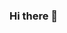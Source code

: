 ### Hi there 👋

<!--
**elvesbd/elvesbd** is a ✨ _special_ ✨ repository because its `README.md` (this file) appears on your GitHub profile.

<img width="auto" src="https://github.com/elvesbd/elvesbd/blob/master/banner.png">


# Elves Brito

## Bem-vindos :wave:
Sou apaixonado por tecnologia.
Atualmente estudando para me tornar um full stack developer :computer:

 <br/> :fire: &nbsp; Buscando novos conhecimento no desenvolvimento web
 <br/> :blush: &nbsp; Posso te ajudar com HTML, CSS e Javascript
 <br/> :computer: &nbsp; Minha stack: ReactJS, Node.js & Docker
 <br/> 💬  &nbsp; Sobre mim: Gosto de surfar no tempo livre, filmes e de ficar horas no computador aprendendo
 <br/> :email: &nbsp; Entre em contato comigo:[![Linkedin Badge](https://img.shields.io/badge/-LinkedIn-blue?style=flat-square&logo=Linkedin&logoColor=white&link=https://www.linkedin.com/in/elvesbd/)](https://www.linkedin.com/in/elvesbd/)
-->
